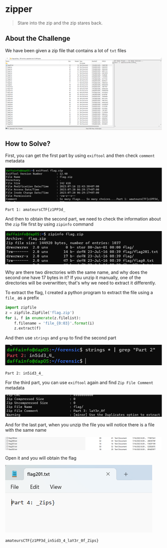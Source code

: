 # zipper
> Stare into the zip and the zip stares back.

## About the Challenge
We have been given a zip file that contains a lot of `txt` files

![preview](images/preview.png)

## How to Solve?
First, you can get the first part by using `exiftool` and then check `comment` metadata

![flag1](images/flag1.png)

```
Part 1: amateursCTF{z1PP3d_
```

And then to obtain the second part, we need to check the information about the `zip` file first by using `zipinfo` command

![zipinfo](images/zipinfo.png)

Why are there two directories with the same name, and why does the second one have 17 bytes in it? If you unzip it manually, one of the directories will be overwritten; that's why we need to extract it differently.

To extract the flag, I created a python program to extract the file using a `file_` as a prefix

```python
import zipfile
z = zipfile.ZipFile('flag.zip')
for i, f in enumerate(z.filelist):
    f.filename = 'file_{0:03}'.format(i)
    z.extract(f)
```

And then use `strings` and `grep` to find the second part

![flag2](images/flag2.png)

```
Part 2: in5id3_4_
```

For the third part, you can use `exiftool` again and find `Zip File Comment` metadata

![flag3](images/flag3.png)

And for the last part, when you unzip the file you will notice there is a file with the same name

![same_name](images/same_name.png)

Open it and you will obtain the flag

![flag4](images/flag4.png)

```
amateursCTF{z1PP3d_in5id3_4_laY3r_0f_Zips}
```